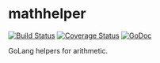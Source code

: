 # mathhelper
[![Build Status](https://travis-ci.org/apaxa-io/mathhelper.svg?branch=master)](https://travis-ci.org/apaxa-io/mathhelper) [![Coverage Status](https://coveralls.io/repos/github/apaxa-io/mathhelper/badge.svg?branch=master)](https://coveralls.io/github/apaxa-io/mathhelper?branch=master) [![GoDoc](https://godoc.org/github.com/apaxa-io/mathhelper?status.svg)](https://godoc.org/github.com/apaxa-io/mathhelper)


GoLang helpers for arithmetic.
